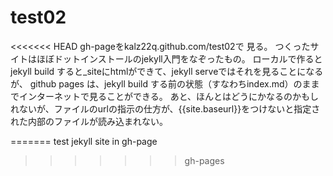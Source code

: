 # test02
<<<<<<< HEAD
gh-pageをkalz22q.github.com/test02で 見る。
つくったサイトはほぼドットインストールのjekyll入門をなぞったもの。
ローカルで作るとjekyll build すると_siteにhtmlができて、jekyll serveではそれを見ることになるが、
github pages は、jekyll build する前の状態（すなわちindex.md）のままでインターネットで見ることができる。
あと、ほんとはどうにかなるのかもしれないが、ファイルのurlの指示の仕方が、{{site.baseurl}}をつけないと指定された内部のファイルが読み込まれない。

=======
test jekyll site in gh-page
>>>>>>> gh-pages
